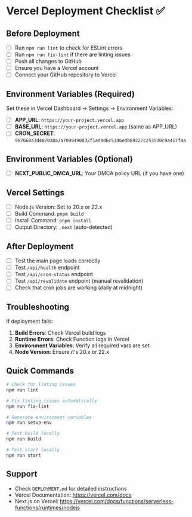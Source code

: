 # Vercel Deployment Checklist ✅

## Before Deployment

- [ ] Run `npm run lint` to check for ESLint errors
- [ ] Run `npm run fix-lint` if there are linting issues
- [ ] Push all changes to GitHub
- [ ] Ensure you have a Vercel account
- [ ] Connect your GitHub repository to Vercel

## Environment Variables (Required)

Set these in Vercel Dashboard → Settings → Environment Variables:

- [ ] **APP_URL**: `https://your-project.vercel.app`
- [ ] **BASE_URL**: `https://your-project.vercel.app` (same as APP_URL)
- [ ] **CRON_SECRET**: `987668a3d487030a7a7099490d32f1ad0d6c53d6edb89227c253530c9a417f4a`

## Environment Variables (Optional)

- [ ] **NEXT_PUBLIC_DMCA_URL**: Your DMCA policy URL (if you have one)

## Vercel Settings

- [ ] Node.js Version: Set to 20.x or 22.x
- [ ] Build Command: `pnpm build`
- [ ] Install Command: `pnpm install`
- [ ] Output Directory: `.next` (auto-detected)

## After Deployment

- [ ] Test the main page loads correctly
- [ ] Test `/api/health` endpoint
- [ ] Test `/api/cron-status` endpoint
- [ ] Test `/api/revalidate` endpoint (manual revalidation)
- [ ] Check that cron jobs are working (daily at midnight)

## Troubleshooting

If deployment fails:

1. **Build Errors**: Check Vercel build logs
2. **Runtime Errors**: Check Function logs in Vercel
3. **Environment Variables**: Verify all required vars are set
4. **Node Version**: Ensure it's 20.x or 22.x

## Quick Commands

```bash
# Check for linting issues
npm run lint

# Fix linting issues automatically
npm run fix-lint

# Generate environment variables
npm run setup-env

# Test build locally
npm run build

# Test start locally
npm run start
```

## Support

- Check `DEPLOYMENT.md` for detailed instructions
- Vercel Documentation: https://vercel.com/docs
- Next.js on Vercel: https://vercel.com/docs/functions/serverless-functions/runtimes/nodejs
